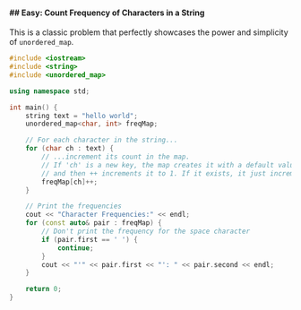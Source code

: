 

#### \#\# Easy: Count Frequency of Characters in a String

This is a classic problem that perfectly showcases the power and simplicity of `unordered_map`.

```cpp
#include <iostream>
#include <string>
#include <unordered_map>

using namespace std;

int main() {
    string text = "hello world";
    unordered_map<char, int> freqMap;

    // For each character in the string...
    for (char ch : text) {
        // ...increment its count in the map.
        // If 'ch' is a new key, the map creates it with a default value of 0,
        // and then ++ increments it to 1. If it exists, it just increments.
        freqMap[ch]++;
    }

    // Print the frequencies
    cout << "Character Frequencies:" << endl;
    for (const auto& pair : freqMap) {
        // Don't print the frequency for the space character
        if (pair.first == ' ') {
            continue;
        }
        cout << "'" << pair.first << "': " << pair.second << endl;
    }

    return 0;
}
```
